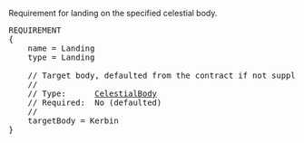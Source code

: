 Requirement for landing on the specified celestial body.

<pre>
REQUIREMENT
{
    name = Landing
    type = Landing

    // Target body, defaulted from the contract if not supplied.
    //
    // Type:      <a href="CelestialBody-Type">CelestialBody</a>
    // Required:  No (defaulted)
    //
    targetBody = Kerbin
}
</pre>
